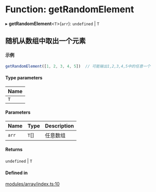 # Function: getRandomElement

▸ **getRandomElement**<`T`\>(`arr`): `undefined` \| `T`

## 随机从数组中取出一个元素
 #### 示例
 ``` ts
getRandomElement([1, 2, 3, 4, 5])  // 可能输出1,2,3,4,5中的任意一个
```

#### Type parameters

| Name |
| :------ |
| `T` |

#### Parameters

| Name | Type | Description |
| :------ | :------ | :------ |
| `arr` | `T`[] | 任意数组 |

#### Returns

`undefined` \| `T`

#### Defined in

[modules/array/index.ts:10](https://github.com/loclink/tianjie/blob/f0b1650/src/modules/array/index.ts#L10)
